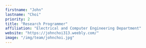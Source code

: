```yaml
---
firstname: "John"
lastname: "Choi"
priority: 2
title: "Research Programmer"
affiliation: "Electrical and Computer Engineering Department"
website: "https://johnchoi313.weebly.com/"
image: "/img/team/johnchoi.jpg"
---
```

